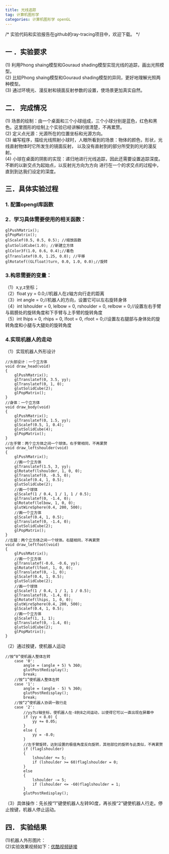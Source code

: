 ```yaml
---
title: 光线追踪
tag: 计算机图形学
categories: 计算机图形学 openGL
---
```


/*
实验代码和实验报告在github的ray-tracing项目中，欢迎下载。
*/

## 一 ．实验要求
(1) 利用Phong shaing模型和Gouraud shading模型实现光线的追踪，画出光照模型。  
(2) 比较Phong shaing模型和Gouraud shading模型的异同，更好地理解光照两种模型。  
(3) 通过环境光、漫反射和镜面反射参数的设置，使场景更加真实自然。  
## 二． 完成情况
(1) 场景的绘制：由一个桌面和三个小球组成，三个小球分别是蓝色，红色和黑色。这里图形的绘制上个实验已经讲解的很清楚，不再累赘。  
(2) 定义点光源：光源所在的位置坐标和光源方向。  
(3) 编写程序，描绘光线照射小球时，人眼所看到的场景：物体的颜色，形状，光线直射物体时它所发生的镜面反射，
以及没有直射到的部分所受到的光的漫反射。  
(4) 小球在桌面的阴影的实现：递归地进行光线追踪，因此还需要设置追踪深度。不断的以新交点为起始点，以反射光方向为方向
进行在一个的求交点的过程中，直到到达我们设定的深度。
## 三．具体实验过程  
### 1. 配置opengl库函数  
### 2．学习具体需要使用的相关函数：
<pre><code>glPushMatrix();  
glPopMatrix();  
glScalef(0.5, 0.5, 0.5); //缩放函数  
glutSolidCube(1.0); //新建立方体  
glColor3f(1.0, 0.6, 0.4);//着色  
glTranslatef(0.0, 1.25, 0.0); //平移  
glRotatef((GLfloat)turn, 0.0, 1.0, 0.0);//旋转</code></pre>
### 3.构思需要的变量：  
（1）x,y,z坐标；  
（2）float yy = 0.0;//机器人在z轴方向行走的距离  
（3）int angle = 0;//机器人的方向，设置它可以左右旋转身体  
（4）int lshoulder = 0, lelbow = 0, rshoulder = 0, relbow = 0;//设置左右手臂与肩膀处的旋转角度和下手臂与上手臂的旋转角度  
（5）int lhips = 0, rhips = 0, lfoot = 0, rfoot = 0;//设置左右腿部与身体处的旋转角度和小腿与大腿处的旋转角度  
### 4.实现机器人的走动  
（1）实现机器人外形设计 
<pre><code>//头部设计：一个立方体  
void draw_head(void)  
{  
	glPushMatrix();  
	glTranslatef(0, 3.5, yy);  
	glTranslatef(0, 1, 0);  
	glutSolidCube(2);  
	glPopMatrix();  	
}  
//身体：一个立方体  
void draw_body(void)  
{  
	glPushMatrix();  
	glTranslatef(0, 1.5, yy);  
	glScalef(0.5, 1, 0.4);  
	glutSolidCube(4);  
	glPopMatrix();  
}  
//左手臂：两个立方体之间一个球体。右手臂相同，不再累赘  
void draw_leftshoulder(void)  
{  
	glPushMatrix();  
	//画一个立方体  
	glTranslatef(1.5, 3, yy);  
	glRotatef(lshoulder, 1, 0, 0);  
	glTranslatef(0, -0.5, 0);  
	glScalef(0.4, 1, 0.5);  
	glutSolidCube(2);  
	//画一个球体  
	glScalef(1 / 0.4, 1 / 1, 1 / 0.5);  
	glTranslatef(0, -1.4, 0);  
	glRotatef(lelbow, 1, 0, 0);  
	glutWireSphere(0.4, 200, 500);  
	//画一个立方体  
	glScalef(0.4, 1, 0.5);  
	glTranslatef(0, -1.4, 0);  
	glutSolidCube(2);  
	glPopMatrix();  
}  
//左腿：两个立方体之间一个球体。右腿相同，不再累赘  
void draw_leftfoot(void)  
{  
	glPushMatrix();  
	//画一个立方体  
	glTranslatef(-0.6, -0.6, yy);  
	glRotatef(lfoot, 1, 0, 0);  
	glTranslatef(0, -1, 0);  
	glScalef(0.4, 1, 0.5);  
	glutSolidCube(2);  
	//画一个球体  
	glScalef(1 / 0.4, 1 / 1, 1 / 0.5);  
	glTranslatef(0, -1.4, 0);  
	glRotatef(lhips, 1, 0, 0);  
	glutWireSphere(0.4, 200, 500);  
	glScalef(0.4, 1, 0.5);  
	//画一个立方体  
	glScalef(1, 1, 1);  
	glTranslatef(0, -1.4, 0);  
	glutSolidCube(2);  
	glPopMatrix();  
}</code></pre>
（2）通过按键，使机器人运动  
<pre><code>//按“0”使机器人整体左转  
	case '0':  
		angle = (angle + 5) % 360;  
		glutPostRedisplay();  
		break;  
	//按“1”使机器人整体左转  
	case '1':  
		angle = (angle - 5) % 360;  
		glutPostRedisplay();  
		break;  
	//按“2”使机器人协调一致行走  
	case '2':  
		//yy为z轴坐标，使机器人在-8到8之间运动，以使得它可以一直出现在屏幕中  
		if (yy < 8.0) {  
			yy += 0.05;  
		}  
		else {  
			yy = -8.0;  
		}  
		//左手臂旋转，达到设置的极值角度反向旋转，其他部位的旋转与此类似，不再累赘  
		if (flaglshoulder)  
		{  
			lshoulder += 5;  
			if (lshoulder >= 60)flaglshoulder = 0;  
		}    
		else    
		{   
			lshoulder -= 5;   
			if (lshoulder <= -60)flaglshoulder = 1;   
		}  
		glutPostRedisplay();</code></pre>
（3）具体操作：先长按“1”键使机器人左转90度，再长按“2”键使机器人行走。停止按键，机器人停止运动。  
## 四． 实验结果
(1)机器人外形图片：  
(2)实验效果视频如下：[优酷视频链接](http://v.youku.com/v_show/id_XMjY4MzQ2MzAzNg==)
